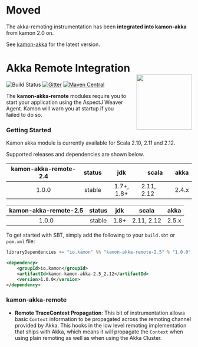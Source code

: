 # Moved
The akka-remoting instrumentation has been <b>integrated into kamon-akka</b> from kamon 2.0 on.

See [kamon-akka](https://github.com/kamon-io/kamon-akka) for the latest version.


# Akka Remote Integration<img align="right" src="https://rawgit.com/kamon-io/Kamon/master/kamon-logo.svg" height="150px" style="padding-left: 20px"/>

![Build Status](https://travis-ci.org/kamon-io/kamon-akka-remote.svg?branch=master)
[![Gitter](https://badges.gitter.im/Join%20Chat.svg)](https://gitter.im/kamon-io/Kamon?utm_source=badge&utm_medium=badge&utm_campaign=pr-badge&utm_content=badge)
[![Maven Central](https://maven-badges.herokuapp.com/maven-central/io.kamon/kamon-akka-remote-2.5_2.12/badge.svg)](https://maven-badges.herokuapp.com/maven-central/io.kamon/kamon-akka-remote-2.5_2.12)

The <b>kamon-akka-remote</b> modules require you to start your application using the AspectJ
Weaver Agent. Kamon will warn you at startup if you failed to do so.
</p>

### Getting Started

Kamon akka module is currently available for Scala 2.10, 2.11 and 2.12.

Supported releases and dependencies are shown below.

| kamon-akka-remote-2.4  | status | jdk  | scala            | akka   |
|:------:|:------:|:----:|------------------|:------:|
|  1.0.0 | stable | 1.7+, 1.8+ | 2.11, 2.12  | 2.4.x |

| kamon-akka-remote-2.5  | status | jdk  | scala            | akka   |
|:------:|:------:|:----:|------------------|:------:|
|  1.0.0 | stable | 1.8+ | 2.11, 2.12  | 2.5.x |

To get started with SBT, simply add the following to your `build.sbt` or `pom.xml`
file:

```scala
libraryDependencies += "io.kamon" %% "kamon-akka-remote-2.5" % "1.0.0"
```

```xml
<dependency>
    <groupId>io.kamon</groupId>
    <artifactId>kamon-kamon-akka-2.5_2.12</artifactId>
    <version>1.0.0</version>
</dependency>
```

### kamon-akka-remote ###

* __Remote TraceContext Propagation__: This bit of instrumentation allows basic `Context` information to be
propagated across the remoting channel provided by Akka. This hooks in the low level remoting implementation that ships
with Akka, which means it will propagate the `Context` when using plain remoting as well as when using the Akka Cluster.


